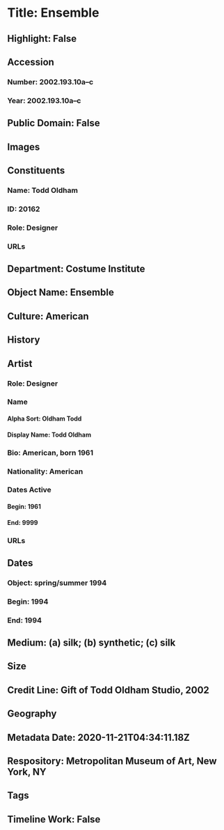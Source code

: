 # Title: Ensemble
## Highlight: False
## Accession
### Number: 2002.193.10a–c
### Year: 2002.193.10a–c
## Public Domain: False
## Images
## Constituents
### Name: Todd Oldham
### ID: 20162
### Role: Designer
### URLs
## Department: Costume Institute
## Object Name: Ensemble
## Culture: American
## History
## Artist
### Role: Designer
### Name
#### Alpha Sort: Oldham Todd
#### Display Name: Todd Oldham
### Bio: American, born 1961
### Nationality: American
### Dates Active
#### Begin: 1961
#### End: 9999
### URLs
## Dates
### Object: spring/summer 1994
### Begin: 1994
### End: 1994
## Medium: (a) silk; (b) synthetic; (c) silk
## Size
## Credit Line: Gift of Todd Oldham Studio, 2002
## Geography
## Metadata Date: 2020-11-21T04:34:11.18Z
## Respository: Metropolitan Museum of Art, New York, NY
## Tags
## Timeline Work: False